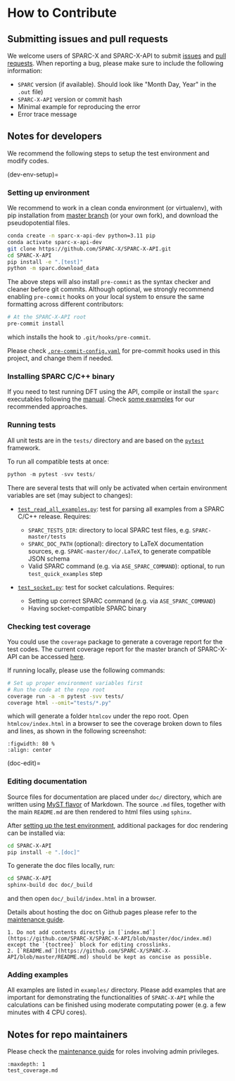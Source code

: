 # How to Contribute

## Submitting issues and pull requests
We welcome users of SPARC-X and SPARC-X-API to submit
[issues](https://github.com/SPARC-X/SPARC-X-API/issues) and [pull
requests](https://github.com/SPARC-X/SPARC-X-API/pulls).
When reporting a bug, please make sure to include the following
information:

- `SPARC` version (if available). Should look like "Month Day, Year" in the `.out` file)
- `SPARC-X-API` version or commit hash
- Minimal example for reproducing the error
- Error trace message

## Notes for developers

We recommend the following steps to setup the test environment and modify codes.

(dev-env-setup)=
### Setting up environment

We recommend to work in a clean conda environment (or virtualenv),
with pip installation from [master
branch](https://github.com/SPARC-X/SPARC-X-API) (or your own fork),
and download the pseudopotential files.

```bash
conda create -n sparc-x-api-dev python=3.11 pip
conda activate sparc-x-api-dev
git clone https://github.com/SPARC-X/SPARC-X-API.git
cd SPARC-X-API
pip install -e ".[test]"
python -m sparc.download_data
```

The above steps will also install `pre-commit` as the syntax checker and
cleaner before git commits. Although optional, we strongly recommend enabling
`pre-commit` hooks on your local system to ensure the same formatting across
different contributors:
```bash
# At the SPARC-X-API root
pre-commit install
```
which installs the hook to `.git/hooks/pre-commit`.

Please check
[`.pre-commit-config.yaml`](https://github.com/SPARC-X/SPARC-X-API/blob/master/.pre-commit-config.yaml)
for pre-commit hooks used in this project, and change them if needed.

### Installing SPARC C/C++ binary

If you need to test running DFT using the API, compile or install the
`sparc` executables following the
[manual](https://github.com/SPARC-X/SPARC/blob/master/README.md). Check
[some examples](#install-binary) for our recommended
approaches.


### Running tests

All unit tests are in the `tests/` directory and are based on the
[`pytest`](https://docs.pytest.org/en/stable/) framework.

To run all compatible tests at once:
```python
python -m pytest -svv tests/
```

There are several tests that will only be activated when certain
environment variables are set (may subject to changes):

-  [`test_read_all_examples.py`](https://github.com/SPARC-X/SPARC-X-API/blob/master/tests/test_read_all_examples.py): test for parsing all examples from a SPARC C/C++ release. Requires:
   - `SPARC_TESTS_DIR`: directory to local SPARC test files, e.g. `SPARC-master/tests`
   - `SPARC_DOC_PATH` (optional): directory to LaTeX documentation sources, e.g. `SPARC-master/doc/.LaTeX`, to generate compatible JSON schema
   - Valid SPARC command (e.g. via `ASE_SPARC_COMMAND`): optional, to run `test_quick_examples` step


- [`test_socket.py`](https://github.com/SPARC-X/SPARC-X-API/blob/master/tests/test_socket.py): test for socket calculations. Requires:
  - Setting up correct SPARC command (e.g. via `ASE_SPARC_COMMAND`)
  - Having socket-compatible SPARC binary

### Checking test coverage

You could use the `coverage` package to generate a coverage report for
the test codes. The current coverage report for the master branch of
SPARC-X-API can be accessed [here](test_coverage.md).

If running locally, please use the following commands:
```bash
# Set up proper environment variables first
# Run the code at the repo root
coverage run -a -m pytest -svv tests/
coverage html --omit="tests/*.py"
```

which will generate a folder `htmlcov` under the repo root. Open
`htmlcov/index.html` in a browser to see the coverage broken down to
files and lines, as shown in the following screenshot:
```{figure} img/screenshots/coverage_example.png
:figwidth: 80 %
:align: center
```

(doc-edit)=
### Editing documentation

Source files for documentation are placed under `doc/` directory,
which are written using [MyST
flavor](https://myst-parser.readthedocs.io/en/latest/) of
Markdown. The source `.md` files, together with the main `README.md`
are then rendered to html files using `sphinx`.

After [setting up the test environment](setup_environment.md),
additional packages for doc rendering can be installed via:
```bash
cd SPARC-X-API
pip install -e ".[doc]"
```

To generate the doc files locally, run:
```bash
cd SPARC-X-API
sphinx-build doc doc/_build
```
and then open `doc/_build/index.html` in a browser.

Details about hosting the doc on Github pages please refer to the
[maintenance guide](maintainers.md).

```{note}
1. Do not add contents directly in [`index.md`](https://github.com/SPARC-X/SPARC-X-API/blob/master/doc/index.md) except the `{toctree}` block for editing crosslinks.
2. [`README.md`](https://github.com/SPARC-X/SPARC-X-API/blob/master/README.md) should be kept as concise as possible.
```

### Adding examples

All examples are listed in `examples/` directory. Please add examples
that are important for demonstrating the functionalities of
`SPARC-X-API` while the calculations can be finished using moderate
computating power (e.g. a few minutes with 4 CPU cores).

<!-- The examples can have the name in the format `ex[Number]-[purpose].py`. -->

## Notes for repo maintainers

Please check the [maintenance guide](maintainers.md) for roles
involving admin privileges.

```{toctree}
:maxdepth: 1
test_coverage.md
```
